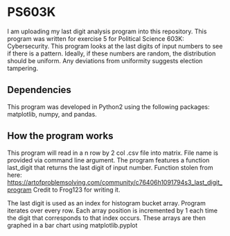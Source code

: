 # PS603K
I am uploading my last digit analysis program into this repository. 
This program was written for exercise 5 for Political Science 603K: Cybersecurity.
This program looks at the last digits of input numbers to see if there is a pattern.
Ideally, if these numbers are random, the distribution should be uniform. Any deviations from uniformity suggests election tampering.
## Dependencies
This program was developed in Python2 using the following packages: matplotlib, numpy, and pandas.

## How the program works
This program will read in a n row by 2 col .csv file into matrix. File name is provided via command line argument.
The program features a function last_digit that returns the last digit of input number.
Function stolen from here: https://artofproblemsolving.com/community/c76406h1091794s3_last_digit_program
Credit to Frog123 for writing it.

The last digit is used as an index for histogram bucket array. 
Program iterates over every row.
Each array position is incremented by 1 each time the digit that corresponds to that index occurs. 
These arrays are then graphed in a bar chart using matplotlib.pyplot
